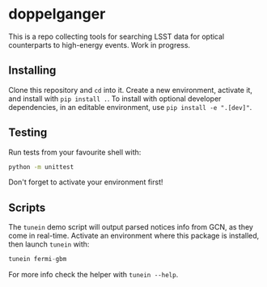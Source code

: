 # doppelganger

This is a repo collecting tools for searching LSST data for optical counterparts to high-energy events.
Work in progress.

## Installing

Clone this repository and `cd` into it. Create a new environment, activate it, and install with `pip install .`.
To install with optional developer dependencies, in an editable environment, use `pip install -e ".[dev]"`.

## Testing

Run tests from your favourite shell with:
```bash
python -m unittest
```
Don't forget to activate your environment first!

## Scripts

The `tunein` demo script will output parsed notices info from GCN, as they come in real-time.
Activate an environment where this package is installed, then launch `tunein` with:

```python
tunein fermi-gbm
```

For more info check the helper with `tunein --help`.